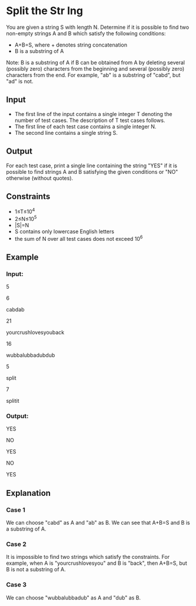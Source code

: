 # Split the Str Ing

You are given a string S with length N. 
Determine if it is possible to find two non-empty strings A and B which satisfy the following conditions:

- A+B=S, where + denotes string concatenation
- B is a substring of A

Note: B is a substring of A if B can be obtained from A by deleting several (possibly zero) characters from the 
beginning and several (possibly zero) characters from the end. For example, "ab" is a substring of "cabd", but "ad" is not.

## Input

- The first line of the input contains a single integer T denoting the number of test cases. The description of T test cases follows.
- The first line of each test case contains a single integer N.
- The second line contains a single string S.

## Output

For each test case, print a single line containing the string "YES" if it is 
possible to find strings A and B satisfying the given conditions or "NO" otherwise (without quotes).

## Constraints

- 1≤T≤10<sup>4</sup>
- 2≤N≤10<sup>5</sup>
- |S|=N
- S contains only lowercase English letters
- the sum of N over all test cases does not exceed 10<sup>6</sup>

## Example

### Input:

5

6

cabdab

21

yourcrushlovesyouback

16

wubbalubbadubdub

5

split

7

splitit

### Output:

YES

NO

YES

NO

YES

## Explanation

### Case 1

We can choose "cabd" as A and "ab" as B. We can see that A+B=S and B is a substring of A.

### Case 2

It is impossible to find two strings which satisfy the constraints. 
For example, when A is "yourcrushlovesyou" and B is "back", then A+B=S, but B is not a substring of A.

### Case 3

We can choose "wubbalubbadub" as A and "dub" as B.
